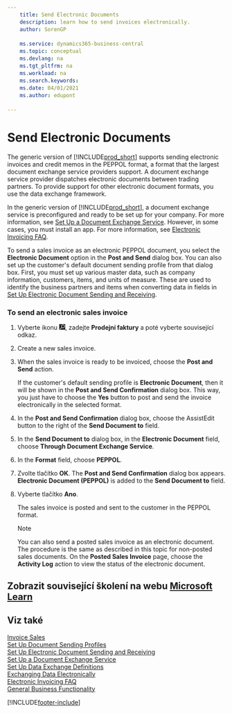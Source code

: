 ```yaml
---
    title: Send Electronic Documents
    description: learn how to send invoices electronically.
    author: SorenGP

    ms.service: dynamics365-business-central
    ms.topic: conceptual
    ms.devlang: na
    ms.tgt_pltfrm: na
    ms.workload: na
    ms.search.keywords:
    ms.date: 04/01/2021
    ms.author: edupont

---
```

# Send Electronic Documents

The generic version of [!INCLUDE[prod_short](includes/prod_short.md)] supports sending electronic invoices and credit memos in the PEPPOL format, a format that the largest document exchange service providers support. A document exchange service provider dispatches electronic documents between trading partners. To provide support for other electronic document formats, you use the data exchange framework.

In the generic version of [!INCLUDE[prod_short](includes/prod_short.md)], a document exchange service is preconfigured and ready to be set up for your company. For more information, see [Set Up a Document Exchange Service](across-how-to-set-up-a-document-exchange-service.md). However, in some cases, you must install an app. For more information, see [Electronic Invoicing FAQ](faq-electronic-invoicing.yml).

To send a sales invoice as an electronic PEPPOL document, you select the **Electronic Document** option in the **Post and Send** dialog box. You can also set up the customer's default document sending profile from that dialog box. First, you must set up various master data, such as company information, customers, items, and units of measure. These are used to identify the business partners and items when converting data in fields in [Set Up Electronic Document Sending and Receiving](across-how-to-set-up-electronic-document-sending-and-receiving.md).

### To send an electronic sales invoice

1. Vyberte ikonu ![Žárovky, která otevře funkci Řekněte mi](media/ui-search/search_small.png "Řekněte mi, co chcete dělat"), zadejte **Prodejní faktury** a poté vyberte související odkaz.

2. Create a new sales invoice.

3. When the sales invoice is ready to be invoiced, choose the **Post and Send** action.

   If the customer's default sending profile is **Electronic Document**, then it will be shown in the **Post and Send Confirmation** dialog box. This way, you just have to choose the **Yes** button to post and send the invoice electronically in the selected format.

4. In the **Post and Send Confirmation** dialog box, choose the AssistEdit button to the right of the **Send Document to** field.

5. In the **Send Document to** dialog box, in the **Electronic Document** field, choose **Through Document Exchange Service**.

6. In the **Format** field, choose **PEPPOL**.

7. Zvolte tlačítko **OK**. The **Post and Send Confirmation** dialog box appears. **Electronic Document (PEPPOL)** is added to the **Send Document to** field.

8. Vyberte tlačítko **Ano**.

   The sales invoice is posted and sent to the customer in the PEPPOL format.

   > [!NOTE]  
   > You can also send a posted sales invoice as an electronic document. The procedure is the same as described in this topic for non-posted sales documents. On the **Posted Sales Invoice** page, choose the **Activity Log** action to view the status of the electronic document.

## Zobrazit související školení na webu [Microsoft Learn](/learn/modules/electronic-documents-dynamics-365-business-central/index)

## Viz také

[Invoice Sales](sales-how-invoice-sales.md)  
[Set Up Document Sending Profiles](sales-how-setup-document-send-profiles.md)  
[Set Up Electronic Document Sending and Receiving](across-how-to-set-up-electronic-document-sending-and-receiving.md)  
[Set Up a Document Exchange Service](across-how-to-set-up-a-document-exchange-service.md)  
[Set Up Data Exchange Definitions](across-how-to-set-up-data-exchange-definitions.md)  
[Exchanging Data Electronically](across-data-exchange.md)  
[Electronic Invoicing FAQ](faq-electronic-invoicing.yml)  
[General Business Functionality](ui-across-business-areas.md)


[!INCLUDE[footer-include](includes/footer-banner.md)]